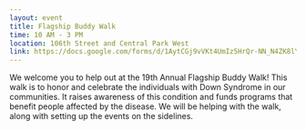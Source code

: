 ```yaml
---
layout: event
title: Flagship Buddy Walk
time: 10 AM - 3 PM
location: 106th Street and Central Park West
link: https://docs.google.com/forms/d/1AytCGj9vVKt4UmIz5HrQr-NN_N4ZK8lY0XVojQxSBZk/
---
```

We welcome you to help out at the 19th Annual Flagship Buddy Walk! This walk is to honor and celebrate the individuals with Down Syndrome in our communities. It raises awareness of this condition and funds programs that benefit people affected by the disease. We will be helping with the walk, along with setting up the events on the sidelines.
